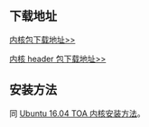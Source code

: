 ## 下载地址
[内核包下载地址>>](http://toakernel-1253438722.cossh.myqcloud.com/linux-image-3.16.43.toa_1.0_amd64.deb)

[内核 header 包下载地址>>](http://toakernel-1253438722.cossh.myqcloud.com/linux-headers-3.16.43.toa_1.0_amd64.deb)

## 安装方法
同 [Ubuntu 16.04 TOA 内核安装方法](/document/product/608/14430)。
